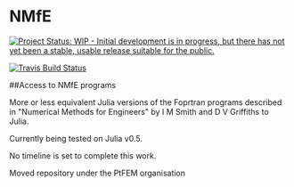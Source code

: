 # NMfE

[![Project Status: WIP - Initial development is in progress, but there has not yet been a stable, usable release suitable for the public.](http://www.repostatus.org/badges/latest/wip.svg)](http://www.repostatus.org/#wip)

[![Travis Build Status](https://travis-ci.org/PtFEM/NMfE.jl.svg?branch=master)](https://travis-ci.org/PtFEM/NMfE.jl)


##Access to NMfE programs

More or less equivalent Julia versions of the Foprtran programs described in "Numerical Methods for Engineers" by I M Smith and D V Griffiths to Julia.

Currently being tested on Julia v0.5.

No timeline is set to complete this work.

Moved repository under the PtFEM organisation
